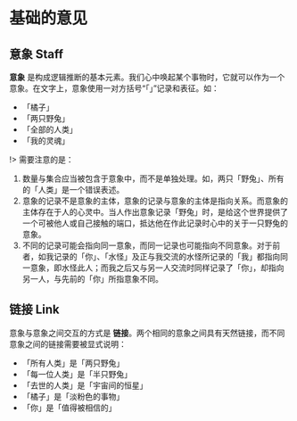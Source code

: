 # 基础的意见

## 意象 Staff

**意象** 是构成逻辑推断的基本元素。我们心中唤起某个事物时，它就可以作为一个意象。在文字上，意象使用一对方括号“「」”记录和表征。如：

* 「橘子」
* 「两只野兔」
* 「全部的人类」
* 「我的灵魂」

!> 需要注意的是：

1. 数量与集合应当被包含于意象中，而不是单独处理。如，两只「野兔」、所有的「人类」是一个错误表述。
2. 意象的记录不是意象的主体，意象的记录与意象的主体是指向关系。而意象的主体存在于人的心灵中。当人作出意象记录「野兔」时，是给这个世界提供了一个可被他人或自己接触的端口，抵达他在作此记录时心中的关于一只野兔的意象。
3. 不同的记录可能会指向同一意象，而同一记录也可能指向不同意象。对于前者，如我记录的「你」、「水怪」及正与我交流的水怪所记录的「我」都指向同一意象，即水怪此人；而我之后又与另一人交流时同样记录了「你」，却指向另一人，与先前的「你」所指意象不同。

## 链接 Link

意象与意象之间交互的方式是 **链接**。两个相同的意象之间具有天然链接，而不同意象之间的链接需要被显式说明：

* 「所有人类」是「两只野兔」
* 「每一位人类」是「半只野兔」
* 「去世的人类」是「宇宙间的恒星」
* 「橘子」是「淡粉色的事物」
* 「你」是「值得被相信的」
